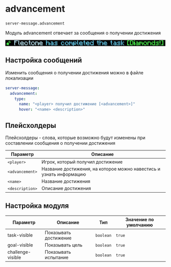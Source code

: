 # advancement
`server-message.advancement`

Модуль advancement отвечает за сообщения о получении достижения

![advancement](advancement.png)

## Настройка сообщений
Изменить сообщения о получении достижения можно в файле локализации
```yaml
server-message:
  advancement:
    type:
      name: "<player> получил достижение [<advancement>]"
      hover: "<name> <description>"
```

## Плейсхолдеры

Плейсхолдеры - слова, которые возможно будут изменены при составлении сообщения о получении достижения

| Параметр        | Описание                                                            |
|-----------------|---------------------------------------------------------------------|
| `<player>`      | Игрок, который получил достижение                                   |
| `<advancement>` | Название достижения, на которое можно навестись и узнать информацию |
| `<name>`        | Название достижения                                                 |
| `<description>` | Описание достижения                                                 |

## Настройка модуля

| Параметр          | Описание              | Тип       | Значение по умолчанию |
|-------------------|-----------------------|-----------|-----------------------|
| task-visible      | Показывать достижение | `boolean` | `true`                |
| goal-visible      | Показывать цель       | `boolean` | `true`                |
| challenge-visible | Показывать испытание  | `boolean` | `true`                |
